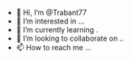 - 👋 Hi, I’m @Trabant77
- 👀 I’m interested in ...
- 🌱 I’m currently learning .
- 💞️ I’m looking to collaborate on ..
- 📫 How to reach me ...

<!---
Trabant77/Trabant77 is a ✨ special ✨ repository because its `README.md` (this file) appears on your GitHub profile.
You can click the Preview link to take a look at your changes.
--->
